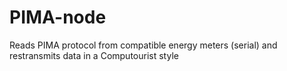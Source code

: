 # PIMA-node
Reads PIMA protocol from compatible energy meters (serial) and restransmits data in a Computourist style
